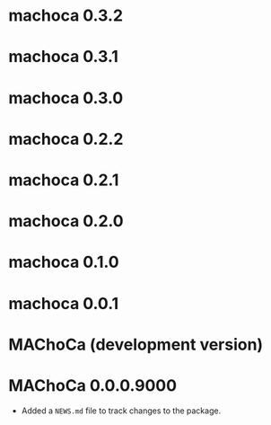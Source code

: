 # machoca 0.3.2

# machoca 0.3.1

# machoca 0.3.0

# machoca 0.2.2

# machoca 0.2.1

# machoca 0.2.0

# machoca 0.1.0

# machoca 0.0.1

# MAChoCa (development version)

# MAChoCa 0.0.0.9000

* Added a `NEWS.md` file to track changes to the package.
